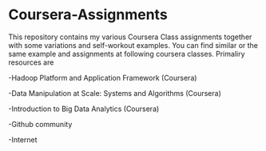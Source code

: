 # Coursera-Assignments

This repository contains my various Coursera Class assignments together with some variations and self-workout examples. 
You can find similar or the same example and assignments at following coursera classes. Primaliry resources are

 
   -Hadoop Platform and Application Framework (Coursera)
   
   -Data Manipulation at Scale: Systems and Algorithms (Coursera)
   
   -Introduction to Big Data Analytics (Coursera)
   
   -Github community
   
   -Internet

